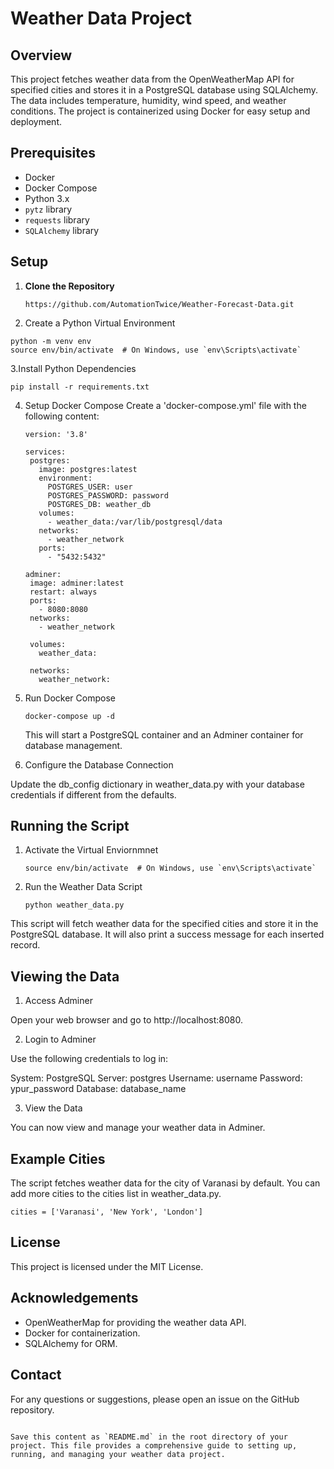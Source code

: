 # Weather Data Project

## Overview
This project fetches weather data from the OpenWeatherMap API for specified cities and stores it in a PostgreSQL database using SQLAlchemy. The data includes temperature, humidity, wind speed, and weather conditions. The project is containerized using Docker for easy setup and deployment.

## Prerequisites

- Docker
- Docker Compose
- Python 3.x
- `pytz` library
- `requests` library
- `SQLAlchemy` library

## Setup

1. **Clone the Repository**
   ```
   https://github.com/AutomationTwice/Weather-Forecast-Data.git
   ```

2. Create a Python Virtual Environment
  ```
  python -m venv env
  source env/bin/activate  # On Windows, use `env\Scripts\activate`
```
3.Install Python Dependencies
```
pip install -r requirements.txt
```

4. Setup Docker Compose
   Create a 'docker-compose.yml' file with the following content:
   
   ```
   version: '3.8'

   services:
    postgres:
      image: postgres:latest
      environment:
        POSTGRES_USER: user
        POSTGRES_PASSWORD: password
        POSTGRES_DB: weather_db
      volumes:
        - weather_data:/var/lib/postgresql/data
      networks:
        - weather_network
      ports:
        - "5432:5432"

   adminer:
    image: adminer:latest
    restart: always
    ports:
      - 8080:8080
    networks:
      - weather_network

    volumes:
      weather_data:

    networks:
      weather_network:

   ```
5. Run Docker Compose
   ```
   docker-compose up -d
   ```
   This will start a PostgreSQL container and an Adminer container for database management.

6. Configure the Database Connection

Update the db_config dictionary in weather_data.py with your database credentials if different from the defaults.

## Running the Script
1. Activate the Virtual Enviornmnet
   ```
   source env/bin/activate  # On Windows, use `env\Scripts\activate`
   ```
2. Run the Weather Data Script
   ```
   python weather_data.py
   ```
This script will fetch weather data for the specified cities and store it in the PostgreSQL database. It will also print a success message for each inserted record.

## Viewing the Data

1. Access Adminer

Open your web browser and go to http://localhost:8080.

2. Login to Adminer

Use the following credentials to log in:

System: PostgreSQL
Server: postgres
Username: username
Password: ypur_password
Database: database_name

3. View the Data

You can now view and manage your weather data in Adminer.

## Example Cities
The script fetches weather data for the city of Varanasi by default. You can add more cities to the cities list in weather_data.py.
```
cities = ['Varanasi', 'New York', 'London']

```
## License
This project is licensed under the MIT License.

## Acknowledgements
- OpenWeatherMap for providing the weather data API.
- Docker for containerization.
- SQLAlchemy for ORM.
## Contact
For any questions or suggestions, please open an issue on the GitHub repository.
```

Save this content as `README.md` in the root directory of your project. This file provides a comprehensive guide to setting up, running, and managing your weather data project.

```

